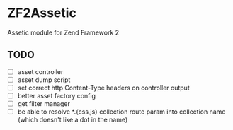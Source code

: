 ZF2Assetic
==========

Assetic module for Zend Framework 2

## TODO

 - [ ] asset controller
 - [ ] asset dump script
 - [ ] set correct http Content-Type headers on controller output
 - [ ] better asset factory config
 - [ ] get filter manager
 - [ ] be able to resolve *.{css,js} collection route param into collection name (which doesn't like a dot in the name)
